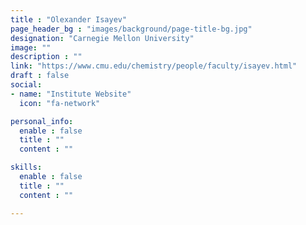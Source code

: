 ```yaml
---
title : "Olexander Isayev"
page_header_bg : "images/background/page-title-bg.jpg"
designation: "Carnegie Mellon University"
image: ""
description : ""
link: "https://www.cmu.edu/chemistry/people/faculty/isayev.html"
draft : false
social:
- name: "Institute Website"
  icon: "fa-network"

personal_info:
  enable : false
  title : ""
  content : ""

skills:
  enable : false
  title : ""
  content : ""

---
```

